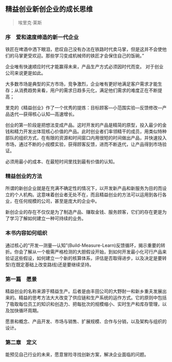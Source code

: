 ## 精益创业新创企业的成长思维
> 埃里克·莱斯

### 序　爱和速度缔造的新一代企业

铁匠在啤酒中洒下眼泪，悲叹自己没有办法在铁路时代卖马掌，但是这并不会使他们的马掌更受欢迎。那些学习变成机械师的铁匠才会保住自己的饭碗。”

企业唯有快速顺应时代才能赢得未来，产品生产方式必须因时代而变。
对于创业公司来说更是如此。

大多数市场是典型的买方市场，竞争激烈，企业唯有更好地满足客户需求才能生存；从消费趋势来看，用户的需求日趋多元化，满足他们需求的难度正在不断提高；

里克的《精益创业》作了一个优秀的提炼：目标顾客—小范围实验—反馈修改—产品迭代—获得核心认知—高速增长。

创业的第一阶段是把想法变成产品。这时开发的产品是精简的原型，投入最少的金钱和精力开发出体现核心价值的产品。此时创业者们率领精干的成员，用类似特种部队的组织方式，在有限的资源和时间窗口内用很短的时间做出产品，并快速投入市场，通过不断的小规模实验，获得顾客反馈，进而不断迭代，让产品得到市场验证。

必须用最小的成本、在最短时间里找到最有价值的认知。

### 精益创业的方法

所谓的新创企业就是在充满不确定性的情况下，以开发新产品和新服务为目的而设立的个人机构。这意味着创业者无处不在，而且精益创业的方法可以运用到各行各业，在任何规模的公司，甚至是庞大的企业中。

新创企业的存在不仅仅是为了制造产品、赚取金钱、服务顾客，它们的存在更是为了学习了解如何建立一种可持续的业务。

### 本书内容如何组织

通过核心的“开发—测量—认知”(Build-Measure-Learn)反馈循环，揭示重要的转折。你会了解从一个极需严格检测的大胆假设开始，到如何开发最小化可行产品来验证这些假设，如何建立一个新的核算体系，评估是否取得进步，以及决定是要转型(在既定基础上改变路线)还是要继续坚持。

### 第一篇　愿景

精益创业的名称来源于精益生产。后者是由丰田公司的大野耐一和新乡重夫发展出来的。精益的思考方法大大改变了供应链和生产系统的运作方式。它的原则中包括了吸取每位员工的知识和创造力、把每批次的规模缩小、实时生产和库存管理，以及加快循环周期。

愿景和概念、产品开发、市场与销售、扩展规模、合作与分销，以及架构与组织的设计。

### 第二章　定义

能预见自己行业的未来，愿意冒险寻找创新方案，解决企业面临的问题。